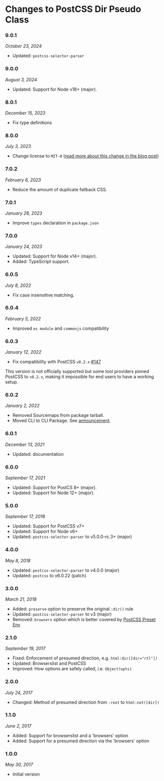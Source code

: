 # Changes to PostCSS Dir Pseudo Class

### 9.0.1

_October 23, 2024_

- Updated: `postcss-selector-parser`

### 9.0.0

_August 3, 2024_

- Updated: Support for Node v18+ (major).

### 8.0.1

_December 15, 2023_

- Fix type definitions

### 8.0.0

_July 3, 2023_

- Change license to `MIT-0` ([read more about this change in the blog post](https://preset-env.cssdb.org/blog/license-change/))

### 7.0.2

_February 6, 2023_

- Reduce the amount of duplicate fallback CSS.

### 7.0.1

_January 28, 2023_

- Improve `types` declaration in `package.json`

### 7.0.0

_January 24, 2023_

- Updated: Support for Node v14+ (major).
- Added: TypeScript support.

### 6.0.5

_July 8, 2022_

- Fix case insensitive matching.

### 6.0.4

_February 5, 2022_

- Improved `es module` and `commonjs` compatibility

### 6.0.3

_January 12, 2022_

- Fix compatibility with PostCSS `v8.2.x` [#147](https://github.com/csstools/postcss-plugins/issues/147)

This version is not officially supported but some tool providers pinned PostCSS to `v8.2.x`,
making it impossible for end users to have a working setup.

### 6.0.2

_January 2, 2022_

- Removed Sourcemaps from package tarball.
- Moved CLI to CLI Package. See [announcement](https://github.com/csstools/postcss-plugins/discussions/121).

### 6.0.1

_December 13, 2021_

- Updated: documentation

### 6.0.0

_September 17, 2021_

- Updated: Support for PostCS 8+ (major).
- Updated: Support for Node 12+ (major).

### 5.0.0

_September 17, 2018_

- Updated: Support for PostCSS v7+
- Updated: Support for Node v6+
- Updated: `postcss-selector-parser` to v5.0.0-rc.3+ (major)

### 4.0.0

_May 8, 2018_

- Updated: `postcss-selector-parser` to v4.0.0 (major)
- Updated: `postcss` to v6.0.22 (patch)

### 3.0.0

_March 21, 2018_

- Added: `preserve` option to preserve the original `:dir()` rule
- Updated: `postcss-selector-parser` to v3 (major)
- Removed: `browsers` option which is better covered by
  [PostCSS Preset Env](https://github.com/jonathantneal/postcss-preset-env/)

### 2.1.0

_September 19, 2017_

- Fixed: Enforcement of presumed direction, e.g. `html:dir([dir="rtl"])`
- Updated: Browserslist and PostCSS
- Improved: How options are safely called, i.e. `Object(opts)`

### 2.0.0

_July 24, 2017_

- Changed: Method of presumed direction from `:root` to `html:not([dir])`

### 1.1.0

_June 2, 2017_

- Added: Support for browserslist and a 'browsers' option
- Added: Support for a presumed direction via the 'browsers' option

### 1.0.0

_May 30, 2017_

- Initial version
